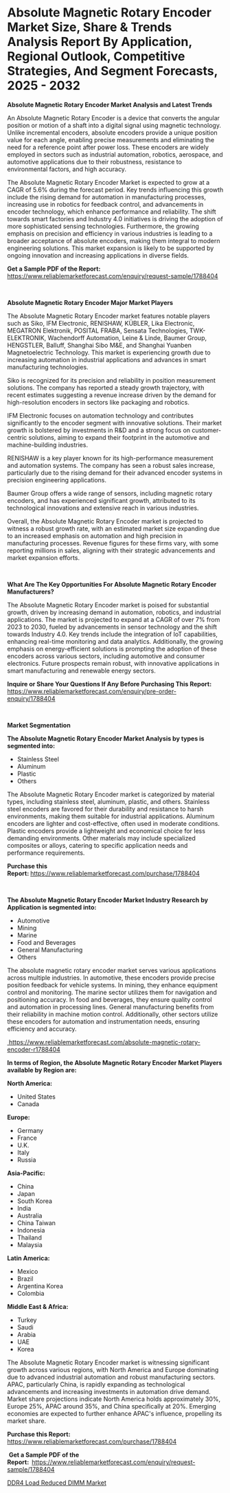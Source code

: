 <p><h1>Absolute Magnetic Rotary Encoder Market Size, Share & Trends Analysis Report By Application, Regional Outlook, Competitive Strategies, And Segment Forecasts, 2025 - 2032</h1></p><p><strong>Absolute Magnetic Rotary Encoder Market Analysis and Latest Trends</strong></p>
<p><p>An Absolute Magnetic Rotary Encoder is a device that converts the angular position or motion of a shaft into a digital signal using magnetic technology. Unlike incremental encoders, absolute encoders provide a unique position value for each angle, enabling precise measurements and eliminating the need for a reference point after power loss. These encoders are widely employed in sectors such as industrial automation, robotics, aerospace, and automotive applications due to their robustness, resistance to environmental factors, and high accuracy.</p><p>The Absolute Magnetic Rotary Encoder Market is expected to grow at a CAGR of 5.6% during the forecast period. Key trends influencing this growth include the rising demand for automation in manufacturing processes, increasing use in robotics for feedback control, and advancements in encoder technology, which enhance performance and reliability. The shift towards smart factories and Industry 4.0 initiatives is driving the adoption of more sophisticated sensing technologies. Furthermore, the growing emphasis on precision and efficiency in various industries is leading to a broader acceptance of absolute encoders, making them integral to modern engineering solutions. This market expansion is likely to be supported by ongoing innovation and increasing applications in diverse fields.</p></p>
<p><strong>Get a Sample PDF of the Report:&nbsp;</strong> <a href="https://www.reliablemarketforecast.com/enquiry/request-sample/1788404?utm_campaign=2479&utm_medium=2&utm_source=Github&utm_content=ia&utm_term=06042025&utm_id=absolute-magnetic-rotary-encoder">https://www.reliablemarketforecast.com/enquiry/request-sample/1788404</a></p>
<p>&nbsp;</p>
<p><strong>Absolute Magnetic Rotary Encoder Major Market Players</strong></p>
<p><p>The Absolute Magnetic Rotary Encoder market features notable players such as Siko, IFM Electronic, RENISHAW, KÜBLER, Lika Electronic, MEGATRON Elektronik, POSITAL FRABA, Sensata Technologies, TWK-ELEKTRONIK, Wachendorff Automation, Leine & Linde, Baumer Group, HENGSTLER, Balluff, Shanghai Sibo M&E, and Shanghai Yuanben Magnetoelectric Technology. This market is experiencing growth due to increasing automation in industrial applications and advances in smart manufacturing technologies.</p><p>Siko is recognized for its precision and reliability in position measurement solutions. The company has reported a steady growth trajectory, with recent estimates suggesting a revenue increase driven by the demand for high-resolution encoders in sectors like packaging and robotics. </p><p>IFM Electronic focuses on automation technology and contributes significantly to the encoder segment with innovative solutions. Their market growth is bolstered by investments in R&D and a strong focus on customer-centric solutions, aiming to expand their footprint in the automotive and machine-building industries.</p><p>RENISHAW is a key player known for its high-performance measurement and automation systems. The company has seen a robust sales increase, particularly due to the rising demand for their advanced encoder systems in precision engineering applications.</p><p>Baumer Group offers a wide range of sensors, including magnetic rotary encoders, and has experienced significant growth, attributed to its technological innovations and extensive reach in various industries. </p><p>Overall, the Absolute Magnetic Rotary Encoder market is projected to witness a robust growth rate, with an estimated market size expanding due to an increased emphasis on automation and high precision in manufacturing processes. Revenue figures for these firms vary, with some reporting millions in sales, aligning with their strategic advancements and market expansion efforts.</p></p>
<p>&nbsp;</p>
<p><strong>What Are The Key Opportunities For Absolute Magnetic Rotary Encoder Manufacturers?</strong></p>
<p><p>The Absolute Magnetic Rotary Encoder market is poised for substantial growth, driven by increasing demand in automation, robotics, and industrial applications. The market is projected to expand at a CAGR of over 7% from 2023 to 2030, fueled by advancements in sensor technology and the shift towards Industry 4.0. Key trends include the integration of IoT capabilities, enhancing real-time monitoring and data analytics. Additionally, the growing emphasis on energy-efficient solutions is prompting the adoption of these encoders across various sectors, including automotive and consumer electronics. Future prospects remain robust, with innovative applications in smart manufacturing and renewable energy sectors.</p></p>
<p><strong>Inquire or Share Your Questions If Any Before Purchasing This Report:</strong> <a href="https://www.reliablemarketforecast.com/enquiry/pre-order-enquiry/1788404?utm_campaign=2479&utm_medium=2&utm_source=Github&utm_content=ia&utm_term=06042025&utm_id=absolute-magnetic-rotary-encoder">https://www.reliablemarketforecast.com/enquiry/pre-order-enquiry/1788404</a></p>
<p>&nbsp;</p>
<p><strong>Market Segmentation</strong></p>
<p><strong>The Absolute Magnetic Rotary Encoder Market Analysis by types is segmented into:</strong></p>
<p><ul><li>Stainless Steel</li><li>Aluminum</li><li>Plastic</li><li>Others</li></ul></p>
<p><p>The Absolute Magnetic Rotary Encoder market is categorized by material types, including stainless steel, aluminum, plastic, and others. Stainless steel encoders are favored for their durability and resistance to harsh environments, making them suitable for industrial applications. Aluminum encoders are lighter and cost-effective, often used in moderate conditions. Plastic encoders provide a lightweight and economical choice for less demanding environments. Other materials may include specialized composites or alloys, catering to specific application needs and performance requirements.</p></p>
<p><strong>Purchase this Report:&nbsp;</strong><a href="https://www.reliablemarketforecast.com/purchase/1788404?utm_campaign=2479&utm_medium=2&utm_source=Github&utm_content=ia&utm_term=06042025&utm_id=absolute-magnetic-rotary-encoder">https://www.reliablemarketforecast.com/purchase/1788404</a></p>
<p>&nbsp;</p>
<p><strong>The Absolute Magnetic Rotary Encoder Market Industry Research by Application is segmented into:</strong></p>
<p><ul><li>Automotive</li><li>Mining</li><li>Marine</li><li>Food and Beverages</li><li>General Manufacturing</li><li>Others</li></ul></p>
<p><p>The absolute magnetic rotary encoder market serves various applications across multiple industries. In automotive, these encoders provide precise position feedback for vehicle systems. In mining, they enhance equipment control and monitoring. The marine sector utilizes them for navigation and positioning accuracy. In food and beverages, they ensure quality control and automation in processing lines. General manufacturing benefits from their reliability in machine motion control. Additionally, other sectors utilize these encoders for automation and instrumentation needs, ensuring efficiency and accuracy.</p></p>
<p><a href="https://www.reliablemarketforecast.com/absolute-magnetic-rotary-encoder-r1788404?utm_campaign=2479&utm_medium=2&utm_source=Github&utm_content=ia&utm_term=06042025&utm_id=absolute-magnetic-rotary-encoder">&nbsp;https://www.reliablemarketforecast.com/absolute-magnetic-rotary-encoder-r1788404</a></p>
<p><strong>In terms of Region, the Absolute Magnetic Rotary Encoder Market Players available by Region are:</strong></p>
<p>
    <p> <strong> North America: </strong>
        <ul>
            <li>United States</li>
            <li>Canada</li>
        </ul>
        </p> 
    <p> <strong> Europe: </strong>
        <ul>
            <li>Germany</li>
            <li>France</li>
            <li>U.K.</li>
            <li>Italy</li>
            <li>Russia</li>
        </ul>
        </p> 
    <p> <strong> Asia-Pacific: </strong>
        <ul>
            <li>China</li>
            <li>Japan</li>
            <li>South Korea</li>
            <li>India</li>
            <li>Australia</li>
            <li>China Taiwan</li>
            <li>Indonesia</li>
            <li>Thailand</li>
            <li>Malaysia</li>
        </ul>
        </p> 
    <p> <strong> Latin America: </strong>
        <ul>
            <li>Mexico</li>
            <li>Brazil</li>
            <li>Argentina Korea</li>
            <li>Colombia</li>
        </ul>
        </p> 
    <p> <strong> Middle East & Africa: </strong>
        <ul>
            <li>Turkey</li>
            <li>Saudi</li>
            <li>Arabia</li>
            <li>UAE</li>
            <li>Korea</li>
        </ul>
    </p>
    </p>
<p><p>The Absolute Magnetic Rotary Encoder market is witnessing significant growth across various regions, with North America and Europe dominating due to advanced industrial automation and robust manufacturing sectors. APAC, particularly China, is rapidly expanding as technological advancements and increasing investments in automation drive demand. Market share projections indicate North America holds approximately 30%, Europe 25%, APAC around 35%, and China specifically at 20%. Emerging economies are expected to further enhance APAC's influence, propelling its market share.</p></p>
<p><strong>Purchase this Report: </strong><a href="https://www.reliablemarketforecast.com/purchase/1788404?utm_campaign=2479&utm_medium=2&utm_source=Github&utm_content=ia&utm_term=06042025&utm_id=absolute-magnetic-rotary-encoder">https://www.reliablemarketforecast.com/purchase/1788404</a></p>
<p>&nbsp;<strong>Get a Sample PDF of the Report:&nbsp;&nbsp;</strong><a href="https://www.reliablemarketforecast.com/enquiry/request-sample/1788404?utm_campaign=2479&utm_medium=2&utm_source=Github&utm_content=ia&utm_term=06042025&utm_id=absolute-magnetic-rotary-encoder">https://www.reliablemarketforecast.com/enquiry/request-sample/1788404</a></p>
<p><strong></strong></p>
<p><p><a href="https://github.com/lizamflotow/Market-Research-Report-List-1/blob/main/ddr4-load-reduced-dimm-market.md?utm_campaign=2479&utm_medium=2&utm_source=Github&utm_content=ia&utm_term=06042025&utm_id=absolute-magnetic-rotary-encoder">DDR4 Load Reduced DIMM Market</a></p></p>